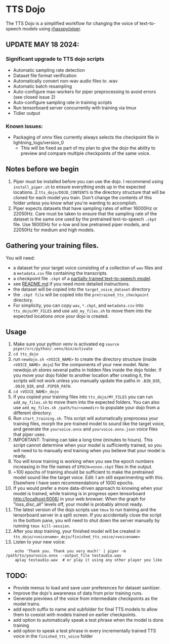 # TTS Dojo

The TTS Dojo is a simplified workflow for changing the voice of text-to-speech models using [rhasspy/piper](https://github.com/rhasspy/piper).



## UPDATE MAY 18 2024:
### Significant upgrade to TTS dojo scripts
- Automatic sampling rate detection
- Dataset file format verification 
- Automatically convert non-wav audio files to .wav
- Automatic batch resampling
- Auto-configure max-workers for piper preprocessing to avoid errors (see closed issue 2)
- Auto-configure sampling rate in training scripts
- Run tensorboard server concurrently with training via tmux
- Tidier output
### Known issues:
- Packaging of onnx files currently always selects the checkpoint file in lightning_logs/version_0
   - This will be fixed as part of my plan to give the dojo the ability to preview and compare multiple checkpoints of the same voice.







## Notes before we begin
1. Piper must be installed before you can use the dojo. I recommend using `install_piper.sh` to ensure everything ends up in the expected locations.
2.`tts_dojo/DOJO_CONTENTS` is the directory structure that will be cloned for each model you train.  Don't change the contents of this folder unless you know what you're wanting to accomplish.
3. Piper expects datasets that have sampling rates of either 16000Hz or 22050Hz.  Care must be taken to ensure that the sampling rate of the dataset is the same one used by the pretrained text-to-speech `.ckpt` file. Use 16000Hz for x-low and low pretrained piper models, and 22050Hz for medium and high models.



## Gathering your training files.
You will need: 
- a dataset for your target voice consisting of a collection of `wav` files and a `metadata.csv` file containing the transcripts.
- a checkpoint file `.ckpt` of a [partially trained text-to-speech model](https://huggingface.co/datasets/rhasspy/piper-checkpoints/tree/main).
- see [README.md](README.md) if you need more detailed instructions.
- the dataset will be copied into the `target_voice_dataset` directory
- the `.ckpt file` will be copied into the `pretrained_tts_checkpoint` directory.
- For simplicity, you can copy `wav`, `*.ckpt`, and `metadata.csv` into `tts_dojo/MY_FILES` and use `add_my_files.sh` to move them into the expected locations once your dojo is created.

## Usage
1. Make sure your python venv is activated eg `source piper/src/python/.venv/bin/activate`
2. `cd tts_dojo`
3. run `newdojo.sh <VOICE_NAME>` to create the directory structure (inside `<VOICE_NAME>_dojo`)  for the components of your new model.  Note: newdojo.sh stores several paths in hidden files inside the dojo folder.  If you move your dojo folder to another location after creating it, the scripts will not work unless you manually update the paths in `.BIN_DIR`, `.DOJO_DIR`, and `.PIPER_PATH`.
4. `cd <VOICE_NAME>_dojo` 
5. If you copied your training files into `tts_dojo/MY_FILES` you can run `add_my_files.sh` to move them into the expected folders.  You can also use `add_my_files.sh /path/to/<somedir>` to populate your dojo from a different directory.
6. Run `start_training.sh`.  This script will automatically preprocess your training files, morph the pre-trained model to sound like the target voice, and generate the `yourvoice.onnx` and `yourvoice.onnx.json` voice files that piper uses.
7. IMPORTANT: Training can take a long time (minutes to hours).  This script cannot determine when your model is sufficiently trained, so you will need to to manually end training when you believe that your model is ready. 
8. You will know training is working when you see the epoch numbers increasing in the file names of `EPOCH=nnnnn.ckpt` files in the output.
9. ~100 epochs of training should be sufficient to make the pretrained model sound like the target voice.  Edit: I am still experimenting with this.  Elsewhere I have seen recommendations of 1000 epochs. 
10. If you would prefer a more data-driven approach to knowing when your model is trained, while training is in progress open tensorboard [http://localhost:6006/](http://localhost:6006/) in your web browser.  When the graph for "loss_disc_all" levels off, your model is probably almost ready.
11. The latest version of the dojo scripts use `tmux` to run training and the tensorboard server in a split screen.   If you accidentally close the script in the bottom pane, you will need to shut down the server manually by running `tmux kill-session`.
12. After you stop training, your finished model will be created in `tts_dojo/<voicename>_dojo/finished_tts_voice/<voicename>`
13. Listen to your new voice:
```
    echo 'Thank you. Thank you very much!' | piper -m /path/to/yourvoice.onnx --output_file testaudio.wav
    aplay testaudio.wav  # or play it using any other player you like
```


## TODO:
- Provide menus to load and save user preferences for dataset sanitizer.
- Improve the dojo's awareness of data from prior training runs.
- Generate previews of the voice from intermediate checkpoints as the model trains.
- add epoch suffix to name and subfolder for final TTS models to allow them to coexist with models trained on earlier checkpoints.
- add option to automatically speak a test phrase when the model is done training
- add option to speak a test phrase in every incrementally trained TTS voice in the `finished_tts_voice` folder
  


